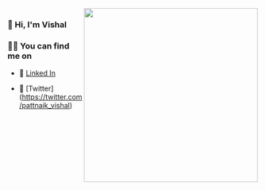<img style="border: none;" align="right" width="350" height="350" src="https://drive.google.com/file/d/1L7qlisp8ZnGc2zO4SLAkpA45e8JVK5rF/view?usp=sharing">

### 🖖 Hi, I'm Vishal

### 👨‍💻 You can find me on

- 🔗 [Linked In](https://www.linkedin.com/in/vishal-pattnaik/)

- 🔗 [Twitter] (https://twitter.com/pattnaik_vishal)